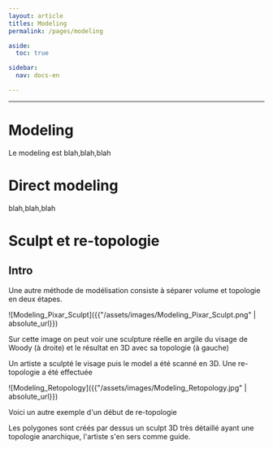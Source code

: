 ```yaml
---
layout: article
titles: Modeling
permalink: /pages/modeling

aside:
  toc: true

sidebar:
  nav: docs-en

---
```


_____


# Modeling

Le modeling est blah,blah,blah


# Direct modeling


blah,blah,blah

# Sculpt et re-topologie

## Intro

Une autre méthode de modélisation consiste à séparer volume et topologie en deux étapes.

![Modeling_Pixar_Sculpt]({{"/assets/images/Modeling_Pixar_Sculpt.png" | absolute_url}})

Sur cette image on peut voir une sculpture réelle en argile du visage de Woody  (à droite) et le résultat en 3D avec sa topologie (à gauche)

Un artiste a sculpté le visage puis le model a été scanné en 3D.
Une re-topologie a été effectuée

![Modeling_Retopology]({{"/assets/images/Modeling_Retopology.jpg" | absolute_url}})

Voici un autre exemple d'un début de re-topologie

Les polygones sont créés par dessus un sculpt 3D très détaillé ayant une topologie anarchique, l'artiste s'en sers comme guide.
